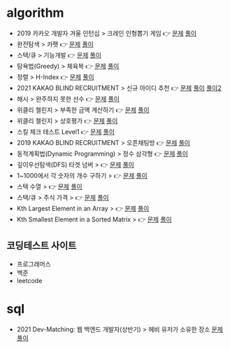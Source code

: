 # algorithm

* 2019 카카오 개발자 겨울 인턴십 > 크레인 인형뽑기 게임 👉
[문제](https://programmers.co.kr/learn/courses/30/lessons/64061?language=javascript)
[풀이](https://github.com/nayoung240/algorithm/blob/main/dolldraw.js)
* 완전탐색 > 카펫 👉
[문제](https://programmers.co.kr/learn/courses/30/lessons/42842)
[풀이](https://github.com/nayoung240/algorithm/blob/main/carpet.py)
* 스택/큐 > 기능개발 👉
[문제](https://programmers.co.kr/learn/courses/30/lessons/42586)
[풀이](https://github.com/nayoung240/algorithm/blob/main/functiondevlop.py)
* 탐욕법(Greedy) > 체육복 👉
[문제](https://programmers.co.kr/learn/courses/30/lessons/42862)
[풀이](https://github.com/nayoung240/algorithm/blob/main/gymsuit.py)
* 정렬 > H-Index 👉
[문제](https://programmers.co.kr/learn/courses/30/lessons/42747)
[풀이](https://github.com/nayoung240/algorithm/blob/main/hindex.py)
* 2021 KAKAO BLIND RECRUITMENT > 신규 아이디 추천 👉
[문제](https://programmers.co.kr/learn/courses/30/lessons/72410)
[풀이](https://github.com/nayoung240/algorithm/blob/main/newid.js)
[풀이2](https://github.com/nayoung240/algorithm/blob/main/newid.py)
* 해시 > 완주하지 못한 선수 👉
[문제](https://programmers.co.kr/learn/courses/30/lessons/42576?language=python3#_=_)
[풀이](https://github.com/nayoung240/algorithm/blob/main/uncomplete.py)
* 위클리 챌린지 > 부족한 금액 계산하기 👉
[문제](https://programmers.co.kr/learn/courses/30/lessons/82612)
[풀이](https://github.com/nayoung240/algorithm/blob/main/lackmoney.py)
* 위클리 챌린지 > 상호평가 👉
[문제](https://programmers.co.kr/learn/courses/30/lessons/83201)
[풀이](https://github.com/nayoung240/algorithm/blob/main/evaluation.py)
* 스킬 체크 테스트 Level1 👉
[문제](https://programmers.co.kr/skill_checks/403872)
[풀이](https://github.com/nayoung240/algorithm/blob/main/caldate.py)
* 2019 KAKAO BLIND RECRUITMENT > 오픈채팅방 👉
[문제](https://school.programmers.co.kr/learn/courses/30/lessons/42888)
[풀이](https://github.com/nayoung240/algorithm/blob/main/openchat.py)
* 동적계획법(Dynamic Programming) > 정수 삼각형 👉
[문제](https://school.programmers.co.kr/learn/courses/30/lessons/43105)
[풀이](https://github.com/nayoung240/algorithm/blob/main/inttriangle.py)
* 깊이우선탐색(DFS) 타겟 넘버 > 👉
[문제](https://school.programmers.co.kr/learn/courses/30/lessons/43165?language=python3)
[풀이](https://github.com/nayoung240/algorithm/blob/main/targetnumber.py)
* 1~1000에서 각 숫자의 개수 구하기 > 👉
[문제](https://codingdojang.com/scode/504)
[풀이](https://github.com/nayoung240/algorithm/blob/main/numbercount.py)
* 스택 수열 > 👉
[문제](https://www.acmicpc.net/problem/1874)
[풀이](https://github.com/nayoung240/algorithm/blob/main/stacknumber.py)
* 스택/큐 > 주식 가격 > 👉
[문제](https://school.programmers.co.kr/learn/courses/30/lessons/42584)
[풀이](https://github.com/nayoung240/algorithm/blob/main/stockprice.py)
* Kth Largest Element in an Array > 👉
[문제](https://leetcode.com/problems/kth-largest-element-in-an-array/description/)
[풀이](https://github.com/nayoung240/algorithm/blob/main/kthlagest.py)
* Kth Smallest Element in a Sorted Matrix > 👉
[문제](https://leetcode.com/problems/kth-smallest-element-in-a-sorted-matrix/description/)
[풀이](https://github.com/nayoung240/algorithm/blob/main/kthsmallest.py)


## 코딩테스트 사이트
- 프로그래머스
- 백준
- leetcode


# sql

* 2021 Dev-Matching: 웹 백엔드 개발자(상반기) > 헤비 유저가 소유한 장소
[문제](https://programmers.co.kr/learn/courses/30/lessons/77487)
[풀이](https://github.com/nayoung240/algorithm/blob/main/havyuser.sql)
